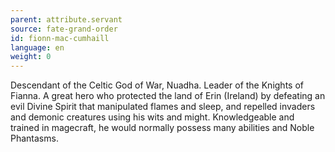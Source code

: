 ```yaml
---
parent: attribute.servant
source: fate-grand-order
id: fionn-mac-cumhaill
language: en
weight: 0
---
```


Descendant of the Celtic God of War, Nuadha. Leader of the Knights of Fianna.
A great hero who protected the land of Erin (Ireland) by defeating an evil Divine Spirit that manipulated flames and sleep, and repelled invaders and demonic creatures using his wits and might.
Knowledgeable and trained in magecraft, he would normally possess many abilities and Noble Phantasms.
